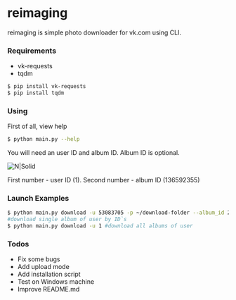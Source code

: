# reimaging
reimaging is simple photo downloader for vk.com using CLI.
### Requirements
- vk-requests
- tqdm
```sh
$ pip install vk-requests
$ pip install tqdm
```
### Using
First of all, view help
```sh
$ python main.py --help
```
You will need an user ID and album ID. Album ID is optional.

![N|Solid](https://image.ibb.co/fRpaDo/image.png)

First number - user ID (1).
Second number - album ID (136592355)
### Launch Examples
```sh
$ python main.py download -u 53083705 -p ~/download-folder --album_id 255217256 
#download single album of user by ID`s
$ python main.py download -u 1 #download all albums of user
```

### Todos

 - Fix some bugs
 - Add upload mode
 - Add installation script
 - Test on Windows machine
 - Improve README.md



